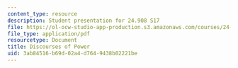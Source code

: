 ```yaml
---
content_type: resource
description: Student presentation for 24.908 S17
file: https://ol-ocw-studio-app-production.s3.amazonaws.com/courses/24-908-creole-languages-and-caribbean-identities-spring-2017/3ab84516b69d02a4d7649438b02221be_MIT24_908s17_Discourses.pdf
file_type: application/pdf
resourcetype: Document
title: Discourses of Power
uid: 3ab84516-b69d-02a4-d764-9438b02221be
---
```

